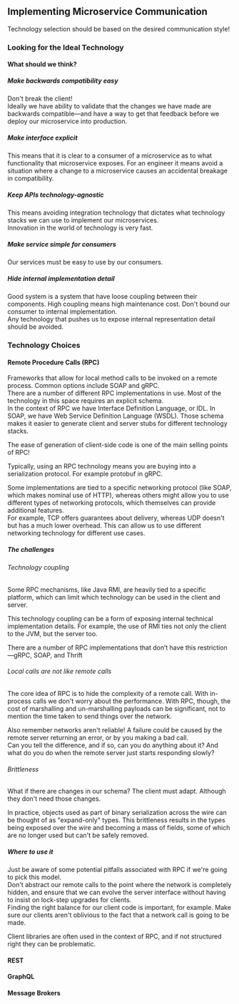 ## Implementing Microservice Communication

Technology selection should be based on the desired communication style!

### Looking for the Ideal Technology

#### What should we think?

##### Make backwards compatibility easy

Don't break the client!  
Ideally we have ability to validate that the changes we have made are backwards compatible—and have a way to get that feedback before we deploy our microservice into production.

##### Make interface explicit

This means that it is clear to a consumer of a microservice as to what functionality that microservice exposes. For an engineer it means avoid a situation where a change to a microservice causes an accidental breakage in compatibility.

##### Keep APIs technology-agnostic

This means avoiding integration technology that dictates what technology stacks we can use to implement our microservices.  
Innovation in the world of technology is very fast.

##### Make service simple for consumers

Our services must be easy to use by our consumers.

##### Hide internal implementation detail

Good system is a system that have loose coupling between their components. High coupling means high maintenance cost. Don't bound our consumer to internal implementation.  
Any technology that pushes us to expose internal representation detail should be avoided.

### Technology Choices

#### Remote Procedure Calls (RPC)

Frameworks that allow for local method calls to be invoked on a remote process. Common options include SOAP and gRPC.  
There are a number of different RPC implementations in use. Most of the technology in this space requires an explicit schema.  
In the context of RPC we have Interface Definition Language, or IDL. In SOAP, we have Web Service Definition Language (WSDL). Those schema makes it easier to generate client and server stubs for different technology stacks.

The ease of generation of client-side code is one of the main selling points of RPC!

Typically, using an RPC technology means you are buying into a serialization protocol. For example protobuf in gRPC.

Some implementations are tied to a specific networking protocol (like SOAP, which makes nominal use of HTTP), whereas others might allow you to use different types of networking protocols, which themselves can provide additional features.  
For example, TCP offers guarantees about delivery, whereas UDP doesn't but has a much lower overhead. This can allow us to use different networking technology for different use cases.

##### The challenges

###### Technology coupling

Some RPC mechanisms, like Java RMI, are heavily tied to a specific platform, which can limit which technology can be used in the client and server.

This technology coupling can be a form of exposing internal technical implementation details. For example, the use of RMI ties not only the client to the JVM, but the server too.

There are a number of RPC implementations that don’t have this restriction—gRPC, SOAP, and Thrift

###### Local calls are not like remote calls

The core idea of RPC is to hide the complexity of a remote call. With in-process calls we don't worry about the performance. With RPC, though, the cost of marshalling and un-marshalling payloads can be significant, not to mention the time taken to send things over the network.

Also remember networks aren't reliable! A failure could be caused by the remote server returning an error, or by you making a bad call.  
Can you tell the difference, and if so, can you do anything about it? And what do you do when the remote server just starts responding slowly?

###### Brittleness

What if there are changes in our schema? The client must adapt. Although they don't need those changes.

In practice, objects used as part of binary serialization across the wire can be thought of as "expand-only" types. This brittleness results in the types being exposed over the wire and becoming a mass of fields, some of which are no longer used but can't be safely removed.

##### Where to use it

Just be aware of some potential pitfalls associated with RPC if we're going to pick this model.  
Don't abstract our remote calls to the point where the network is completely hidden, and ensure that we can evolve the server interface without having to insist on lock-step upgrades for clients.  
Finding the right balance for our client code is important, for example. Make sure our clients aren't oblivious to the fact that a network call is going to be made.

Client libraries are often used in the context of RPC, and if not structured right they can be problematic.

#### REST

#### GraphQL

#### Message Brokers